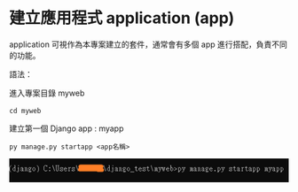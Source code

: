# 建立應用程式 application (app)

application 可視作為本專案建立的套件，通常會有多個 app 進行搭配，負責不同的功能。

語法：

進入專案目錄 myweb

    cd myweb

建立第一個 Django app : myapp

    py manage.py startapp <app名稱>


![image](https://github.com/YueYue32/Django_Learning/blob/main/4.%20%E5%BB%BA%E7%AB%8B%E6%87%89%E7%94%A8%E7%A8%8B%E5%BC%8F%20application%20(app)/1.png)

